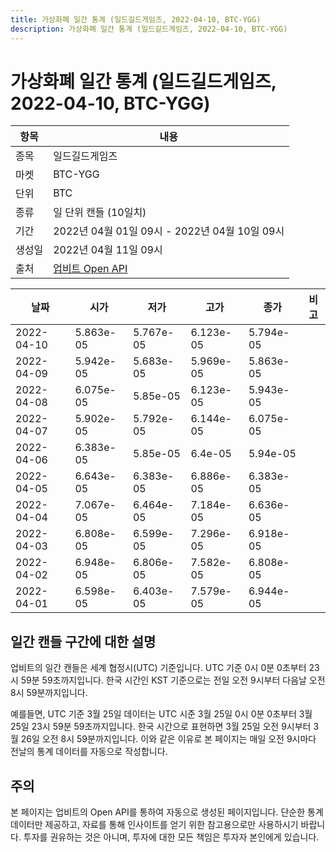 ```yaml
---
title: 가상화폐 일간 통계 (일드길드게임즈, 2022-04-10, BTC-YGG)
description: 가상화폐 일간 통계 (일드길드게임즈, 2022-04-10, BTC-YGG)
---
```



가상화폐 일간 통계 (일드길드게임즈, 2022-04-10, BTC-YGG)
===

|항목|내용|
|--|--|
|종목|일드길드게임즈|
|마켓|BTC-YGG|
|단위|BTC|
|종류|일 단위 캔들 (10일치)|
|기간|2022년 04월 01일 09시 - 2022년 04월 10일 09시|
|생성일|2022년 04월 11일 09시|
|출처|[업비트 Open API](https://docs.upbit.com)|


|날짜|시가|저가|고가|종가|비고|
|--|--|--|--|--|--|
|2022-04-10|5.863e-05|5.767e-05|6.123e-05|5.794e-05|    |
|2022-04-09|5.942e-05|5.683e-05|5.969e-05|5.863e-05|    |
|2022-04-08|6.075e-05|5.85e-05|6.123e-05|5.943e-05|    |
|2022-04-07|5.902e-05|5.792e-05|6.144e-05|6.075e-05|    |
|2022-04-06|6.383e-05|5.85e-05|6.4e-05|5.94e-05|    |
|2022-04-05|6.643e-05|6.383e-05|6.886e-05|6.383e-05|    |
|2022-04-04|7.067e-05|6.464e-05|7.184e-05|6.636e-05|    |
|2022-04-03|6.808e-05|6.599e-05|7.296e-05|6.918e-05|    |
|2022-04-02|6.948e-05|6.806e-05|7.582e-05|6.808e-05|    |
|2022-04-01|6.598e-05|6.403e-05|7.579e-05|6.944e-05|    |


일간 캔들 구간에 대한 설명
---


업비트의 일간 캔들은 세계 협정시(UTC) 기준입니다. 
UTC 기준 0시 0분 0초부터 23시 59분 59초까지입니다. 
한국 시간인 KST 기준으로는 전일 오전 9시부터 다음날 오전 8시 59분까지입니다. 


예를들면, UTC 기준 3월 25일 데이터는 UTC 시준 3월 25일 0시 0분 0초부터 3월 25일 23시 59분 59초까지입니다. 
한국 시간으로 표현하면 3월 25일 오전 9시부터 3월 26일 오전 8시 59분까지입니다. 
이와 같은 이유로 본 페이지는 매일 오전 9시마다 전날의 통계 데이터를 자동으로 작성합니다. 


주의
---


본 페이지는 업비트의 Open API를 통하여 자동으로 생성된 페이지입니다. 
단순한 통계 데이터만 제공하고, 자료를 통해 인사이트를 얻기 위한 참고용으로만 사용하시기 바랍니다. 
투자를 권유하는 것은 아니며, 투자에 대한 모든 책임은 투자자 본인에게 있습니다. 

